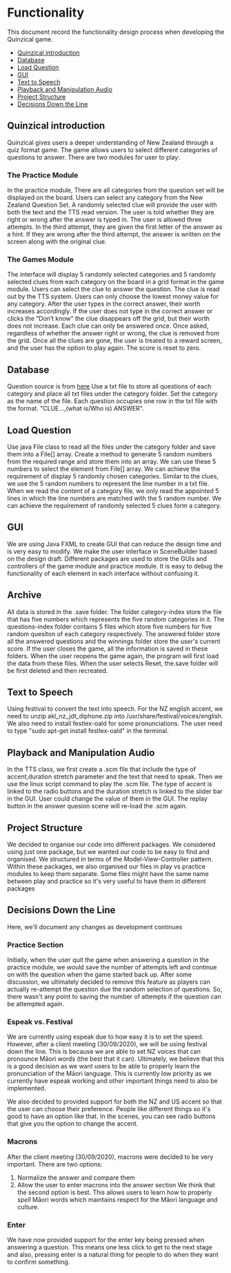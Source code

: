 # Functionality
This document record the functionality design process when developing the Quinzical game.
- [Quinzical introduction](#quinzical-introduction)
- [Database](#database)
- [Load Question](#load-question)
- [GUI](#gui)
- [Text to Speech](#text-to-speech)
- [Playback and Manipulation Audio](#playback-and-manipulation-audio)
- [Project Structure](#project-structure)
- [Decisions Down the Line](#decisions-down-the-line)


## Quinzical introduction
Quinzical gives users a deeper understanding of New Zealand through a quiz format game. The game
allows users to select different categories of questions to answer. There are two modules for user
to play:

### The Practice Module
In the practice module, There are all categories from the question set will be displayed on the board.
Users can select any category from the New Zealand Question Set. A randomly selected clue will provide the user with both the text and the TTS read version. The user is told whether they are right or wrong after the answer is typed in. The user is allowed three attempts. In the third attempt, they are given the first letter of the answer as a hint. If they are wrong after the third attempt, the answer is written on the screen along with the original clue.

### The Games Module
The interface will display 5 randomly selected categories and 5 randomly selected clues from each category on the board in a grid format in the game module. Users can select the clue to answer the question. The clue
is read out by the TTS system. Users can only choose the lowest money value for any category. After the user types in the correct answer, their worth increases accordingly. If the user does not type in the correct answer or clicks the “Don’t know” the clue disappears off the grid, but their worth does not increase. Each clue can only
be answered once. Once asked, regardless of whether the answer right or wrong, the clue is removed from the grid.
Once all the clues are gone, the user is treated to a reward screen, and the user has the option to play again. 
The score is reset to zero.

## Database
Question source is from [here](https://docs.google.com/document/d/18TYDYfCBuwa5r1V9EMVGWLjJgfCSVY_UPbPtNPCPnCw/edit?usp=sharing)
Use a txt file to store all questions of each category and place all txt files under the category folder. 
Set the category as the name of the file. Each question occupies one row in the txt file with the format.
"CLUE...,(what is/Who is) ANSWER".

## Load Question
Use java File class to read all the files under the category folder and save them into a File[] array. Create a method to
generate 5 random numbers from the required range and store them into an array. We can use these 5 numbers to select the element from File[] array. We can achieve the requirement of display 5 randomly chosen categories. Similar to the clues, we use the 5 random numbers to represent the line number in a txt file. When we read the content of a category file, we only read the appointed 5 lines in which the line numbers are matched with the 5 random number. We can achieve the requirement of randomly selected 5 clues form a category.

## GUI
We are using Java FXML to create GUI that can reduce the design time and is very easy to modify. We make the user interface in SceneBuilder based on the design draft. Different packages are used to store the GUIs and controllers of the game module and practice module. It is easy to debug the functionality of each element in each interface without confusing it.

## Archive
All data is stored in the .save folder. The folder category-index store the file that has five numbers which represents the five random categories in it. The questions-index folder contains 5 files which store five numbers for five random quesiton of each category respectively. The answered folder store all the answered questions and the winnings folder store the user's current score. If the user closes the game, all the information is saved in these folders. When the user reopens the game again, the program will first load the data from these files. When the user selects Reset, the.save folder will be first deleted and then recreated.   

## Text to Speech
Using festival to convert the text into speech. For the NZ english accent, we need to unzip akl_nz_jdt_diphone.zip into /usr/share/festival/voices/english. We also need to install festlex-oald for some pronunciations. The user need to type "sudo apt-get install festlex-oald" in the terminal.  

## Playback and Manipulation Audio
In the TTS class, we first create a .scm file that include the type of accent,duration stretch parameter and the text that need to speak. Then we use the linux script command to play the .scm file. The type of accent is linked to the radio buttons and the duration stretch is linked to the slider bar in the GUI. User could change the value of them in the GUI. The replay button in the answer quesion scene will re-load the .scm again.   

## Project Structure
We decided to organise our code into different packages. We considered using just one package, but we wanted our code to be easy to find and organised. We structured in terms of the Model-View-Controller pattern. Within these packages, we also organised our files in play vs practice modules to keep them separate. Some files might have the same name between play and practice so it's very useful to have them in different packages

## Decisions Down the Line
Here, we'll document any changes as development continues

### Practice Section
Initially, when the user quit the game when answering a question in the practice module, we would save the number of attempts left and continue on with the question when the game started back up. After some discussion, we ultimately decided to remove this feature as players can actually re-attempt the question due the random selection of questions. So, there wasn't any point to saving the number of attempts if the question can be attempted again.

### Espeak vs. Festival
We are currently using espeak due to how easy it is to set the speed. However, after a client meeting (30/09/2020), we will be using festival down the line. This is because we are able to set NZ voices that can pronounce Māori words (the best that it can). Ultimately, we believe that this is a good decision as we want users to be able to properly learn the pronunciation of the Māori language. This is currently low priority as we currently have espeak working and other important things need to also be implemented.

We also decided to provided support for both the NZ and US accent so that the user can choose their preference. People like different things so it's good to have an option like that. In the scenes, you can see radio buttons that give you the option to change the accent.

### Macrons
After the client meeting (30/09/2020), macrons were decided to be very important. There are two options:
1. Normalize the answer and compare them
2. Allow the user to enter macrons into the answer section
We think that the second option is best. This allows users to learn how to properly *spell* Māori words which maintains respect for the Māori language and culture.

### Enter
We have now provided support for the enter key being pressed when answering a question. This means one less click to get to the next stage and also, pressing enter is a natural thing for people to do when they want to confirm something.
